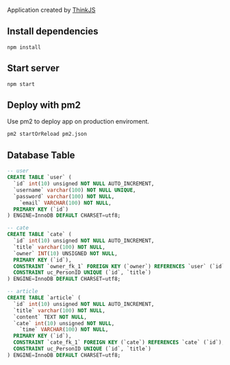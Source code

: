Application created by [ThinkJS](http://www.thinkjs.org)

## Install dependencies

```
npm install
```

## Start server

```
npm start
```

## Deploy with pm2

Use pm2 to deploy app on production enviroment.

```
pm2 startOrReload pm2.json
```

## Database Table

```SQL
-- user
CREATE TABLE `user` (
  `id` int(10) unsigned NOT NULL AUTO_INCREMENT,
  `username` varchar(100) NOT NULL UNIQUE,
  `password` varchar(100) NOT NULL,
	`email` VARCHAR(100) NOT NULL,
  PRIMARY KEY (`id`)
) ENGINE=InnoDB DEFAULT CHARSET=utf8;

-- cate
CREATE TABLE `cate` (
  `id` int(10) unsigned NOT NULL AUTO_INCREMENT,
  `title` varchar(100) NOT NULL,
  `owner` INT(10) UNSIGNED NOT NULL,
  PRIMARY KEY (`id`),
  CONSTRAINT `owner_fk_1` FOREIGN KEY (`owner`) REFERENCES `user` (`id`),
  CONSTRAINT uc_PersonID UNIQUE (`id`, `title`)
) ENGINE=InnoDB DEFAULT CHARSET=utf8;

-- article
CREATE TABLE `article` (
  `id` int(10) unsigned NOT NULL AUTO_INCREMENT,
  `title` varchar(100) NOT NULL,
  `content` TEXT NOT NULL,
  `cate` int(10) unsigned NOT NULL,
	`time` VARCHAR(100) NOT NULL,
  PRIMARY KEY (`id`),
  CONSTRAINT `cate_fk_1` FOREIGN KEY (`cate`) REFERENCES `cate` (`id`),
  CONSTRAINT uc_PersonID UNIQUE (`id`, `title`)
) ENGINE=InnoDB DEFAULT CHARSET=utf8;
```
